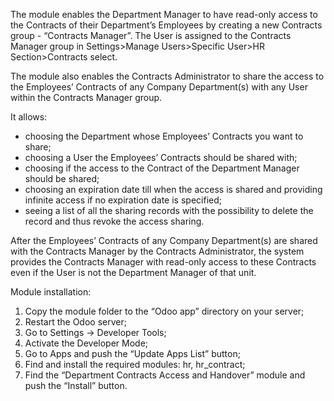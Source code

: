 The module enables the Department Manager to have read-only access to the Contracts of their Department’s Employees by creating a new Contracts group - “Contracts Manager”. The User is assigned to the Contracts Manager group in Settings>Manage Users>Specific User>HR Section>Contracts select.

The module also enables the Contracts Administrator to share the access to the Employees’ Contracts of any Company Department(s) with any User within the Contracts Manager group. 

It allows:

- choosing the Department whose Employees’ Contracts you want to share;
- choosing a User the Employees’ Contracts should be shared with;
- choosing if the access to the Contract of the Department Manager should be shared;
- choosing an expiration date till when the access is shared and providing infinite access if no expiration date is specified;
- seeing a list of all the sharing records with the possibility to delete the record and thus revoke the access sharing.


After the Employees’ Contracts of any Company Department(s) are shared with the Contracts Manager by the Contracts Administrator, the system provides the Contracts Manager with read-only access to these Contracts even if the User is not the Department Manager of that unit.

Module installation:

1. Copy the module folder to the “Odoo app” directory on your server;
2. Restart the Odoo server;
3. Go to Settings -> Developer Tools;
4. Activate the Developer Mode;
5. Go to Apps and push the “Update Apps List” button;
6. Find and install the required modules: hr, hr_contract;
7. Find the “Department Contracts Access and Handover” module and push the “Install” button.
